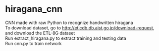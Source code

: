 # hiragana_cnn
CNN made with raw Python to recognize handwritten hiragana <br />
To download dataset, go to http://etlcdb.db.aist.go.jp/download-request, and download the ETL-8G dataset <br />
Run extract_hiragana.py to extract training and testing data <br />
Run cnn.py to train network
